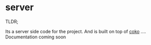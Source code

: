 # server

TLDR;

Its a server side code for the project. And is built on top of [coko](https://github.com/bhaskarmelkani/coko)
.... Documentation coming soon


